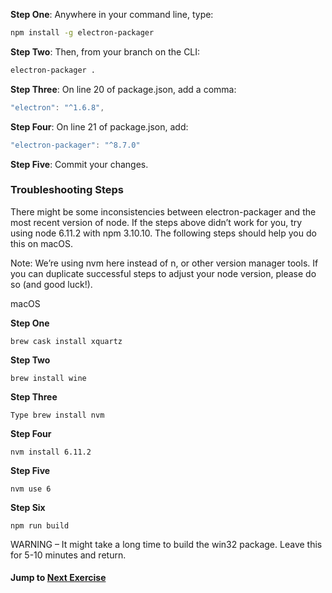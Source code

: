 **Step One**: Anywhere in your command line, type:
```sh
npm install -g electron-packager
```
**Step Two**: Then, from your branch on the CLI:
```sh
electron-packager .
```

**Step Three**: On line 20 of package.json, add a comma:
```js
"electron": "^1.6.8",
```

**Step Four**: On line 21 of package.json, add:
```js
"electron-packager": "^8.7.0"
```

**Step Five**: Commit your changes.


### Troubleshooting Steps
There might be some inconsistencies between electron-packager and the most recent version of node. If the steps above didn’t work for you, try using node 6.11.2 with npm 3.10.10. The following steps should help you do this on macOS.

Note: We’re using nvm here instead of n, or other version manager tools. If you can duplicate successful steps to adjust your node version, please do so (and good luck!).

macOS

**Step One**
```
brew cask install xquartz
```
**Step Two**
```
brew install wine
```
**Step Three**
```
Type brew install nvm
```
**Step Four**
```
nvm install 6.11.2
```
**Step Five**
```
nvm use 6
```
**Step Six**
```
npm run build
```
WARNING – It might take a long time to build the win32 package. Leave this for 5-10 minutes and return.

#### Jump to [Next Exercise](6-packaging-extensions.md)
